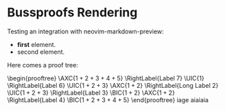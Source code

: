 # Bussproofs Rendering

Testing an integration with
neovim-markdown-preview:

- **first** element.
- second element.

Here comes a proof tree:

\begin{prooftree}
\AXC{$1 + 2 + 3 + 4 + 5$}
\RightLabel{Label 7}
\UIC{$1$}
\RightLabel{Label 6}
\UIC{$1 + 2 + 3$}
\AXC{$1 + 2$}
\RightLabel{Long Label 2}
\UIC{$1 + 2 + 3$}
\RightLabel{Label 3}
\BIC{$1 + 2$}
\AXC{$1 + 2$}
\RightLabel{Label 4}
\BIC{$1 + 2 + 3 + 4 + 5$}
\end{prooftree}
iage
aiaiaia
